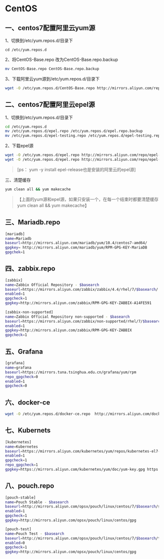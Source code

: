 # CentOS

## 一、centos7配置阿里云yum源

1、切换到/etc/yum.repos.d/目录下

```
cd /etc/yum.repos.d
```

  2、将CentOS-Base.repo 改为CentOS-Base.repo.backup

```bash
mv CentOS-Base.repo CentOS-Base.repo.backup
```

3、下载阿里云yum源到/etc/yum.repos.d/目录下

```bash
wget -O /etc/yum.repos.d/CentOS-Base.repo http://mirrors.aliyun.com/repo/Centos-7.repo
```

## 二、centos7配置阿里云epel源

1、切换到/etc/yum.repos.d/目录下

```bash
cd /etc/yum.repos.d 
mv /etc/yum.repos.d/epel.repo /etc/yum.repos.d/epel.repo.backup
mv /etc/yum.repos.d/epel-testing.repo /etc/yum.repos.d/epel-testing.repo.backup
```

2、下载epel源

```bash
wget -O /etc/yum.repos.d/epel.repo http://mirrors.aliyun.com/repo/epel-7.repo
wget -O /etc/yum.repos.d/epel.repo http://mirrors.aliyun.com/repo/epel-6.repo
```

> [ps： yum -y install epel-release也是安装的阿里云的epel源]

三、清楚缓存

```bash
yum clean all && yum makecache
```

> 【上面的yum源和epel源，如果只安装一个，在每一个结束时都要清楚缓存 yum clean all && yum makecache】

## 三、Mariadb.repo

```bash
[mariadb]
name=Mariadb
baseurl=http://mirrors.aliyun.com/mariadb/yum/10.4/centos7-amd64/
gpgkey= http://mirrors.aliyun.com/mariadb/yum/RPM-GPG-KEY-MariaDB
gpgchek=1
```

## 四、zabbix.repo

```bash
[zabbix]
name=Zabbix Official Repository - $basearch
baseurl=https://mirrors.aliyun.com/zabbix/zabbix/4.4/rhel/7/$basearch/
enabled=1
gpgcheck=1
gpgkey=http://mirrors.aliyun.com/zabbix/RPM-GPG-KEY-ZABBIX-A14FE591
 
[zabbix-non-supported]
name=Zabbix Official Repository non-supported - $basearch
baseurl=https://mirrors.aliyun.com/zabbix/non-supported/rhel/7/$basearch/
enabled=1
gpgkey=http://mirrors.aliyun.com/zabbix/RPM-GPG-KEY-ZABBIX
gpgcheck=1
```

## 五、Grafana 

```bash
[grafana]
name=grafana
baseurl=https://mirrors.tuna.tsinghua.edu.cn/grafana/yum/rpm
repo_gpgcheck=0
enabled=1
gpgcheck=0
```

## 六、docker-ce

```bash
wget -O /etc/yum.repos.d/docker-ce.repo  http://mirrors.aliyun.com/docker-ce/linux/centos/docker-ce.repo
```

## 七、Kubernets

```bash
[kubernetes]
name=Kubernetes
baseurl=https://mirrors.aliyun.com/kubernetes/yum/repos/kubernetes-el7-x86_64/
enabled=1
gpgcheck=1
repo_gpgcheck=1
gpgkey=https://mirrors.aliyun.com/kubernetes/yum/doc/yum-key.gpg https://mirrors.aliyun.com/kubernetes/yum/doc/rpm-package-key.gpg
```

## 八、pouch.repo

```bash
[pouch-stable]
name=Pouch Stable - $basearch
baseurl=http://mirrors.aliyun.com/opsx/pouch/linux/centos/7/$basearch/stable
enabled=1
gpgcheck=1
gpgkey=http://mirrors.aliyun.com/opsx/pouch/linux/centos/gpg

[pouch-test]
name=Pouch Test - $basearch
baseurl=http://mirrors.aliyun.com/opsx/pouch/linux/centos/7/$basearch/test
enabled=0
gpgcheck=1
gpgkey=http://mirrors.aliyun.com/opsx/pouch/linux/centos/gpg
```


